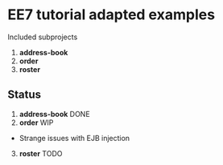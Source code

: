 EE7 tutorial adapted examples
=============================

Included subprojects

1. **address-book**
2. **order**
3. **roster**

Status
------

1. **address-book** DONE
2. **order**        WIP
 - Strange issues with EJB injection
3. **roster**       TODO

